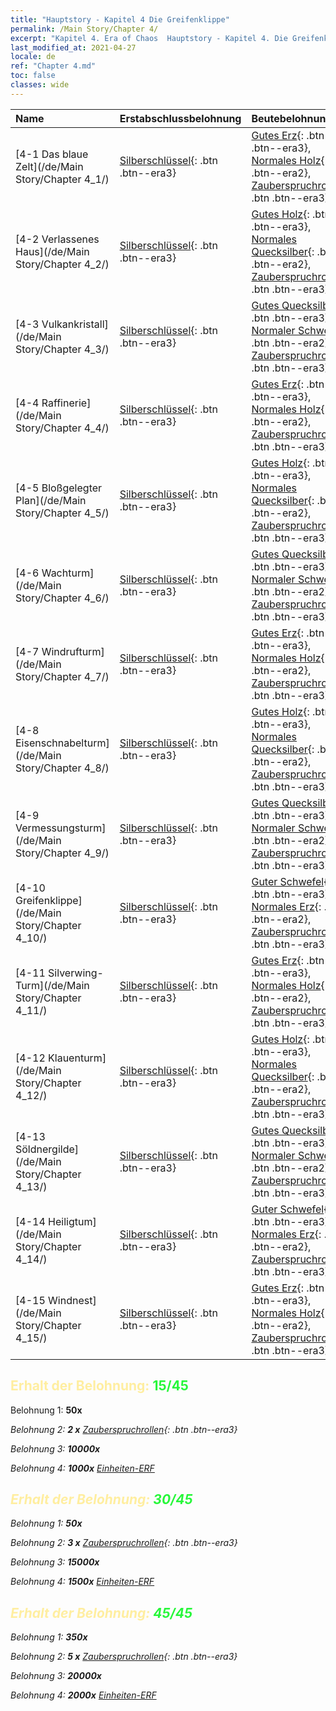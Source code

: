 ```yaml
---
title: "Hauptstory - Kapitel 4 Die Greifenklippe"
permalink: /Main Story/Chapter 4/
excerpt: "Kapitel 4. Era of Chaos  Hauptstory - Kapitel 4. Die Greifenklippe"
last_modified_at: 2021-04-27
locale: de
ref: "Chapter 4.md"
toc: false
classes: wide
---
```


  | Name |  Erstabschlussbelohnung | Beutebelohnung |
  |:------------|:------------|:------------| 
  | [4-1 Das blaue Zelt](/de/Main Story/Chapter 4_1/) | [Silberschlüssel](/ItemsDE/con_693/){: .btn .btn--era3} | [Gutes Erz](/ItemsDE/mat_12/){: .btn .btn--era3}, [Normales Holz](/ItemsDE/mat_7/){: .btn .btn--era2}, [Zauberspruchrollen](/ItemsDE/con_694/){: .btn .btn--era3} |
  | [4-2 Verlassenes Haus](/de/Main Story/Chapter 4_2/) | [Silberschlüssel](/ItemsDE/con_693/){: .btn .btn--era3} | [Gutes Holz](/ItemsDE/mat_13/){: .btn .btn--era3}, [Normales Quecksilber](/ItemsDE/mat_8/){: .btn .btn--era2}, [Zauberspruchrollen](/ItemsDE/con_694/){: .btn .btn--era3} |
  | [4-3 Vulkankristall](/de/Main Story/Chapter 4_3/) | [Silberschlüssel](/ItemsDE/con_693/){: .btn .btn--era3} | [Gutes Quecksilber](/ItemsDE/mat_14/){: .btn .btn--era3}, [Normaler Schwefel](/ItemsDE/mat_9/){: .btn .btn--era2}, [Zauberspruchrollen](/ItemsDE/con_694/){: .btn .btn--era3} |
  | [4-4 Raffinerie](/de/Main Story/Chapter 4_4/) | [Silberschlüssel](/ItemsDE/con_693/){: .btn .btn--era3} | [Gutes Erz](/ItemsDE/mat_12/){: .btn .btn--era3}, [Normales Holz](/ItemsDE/mat_7/){: .btn .btn--era2}, [Zauberspruchrollen](/ItemsDE/con_694/){: .btn .btn--era3} |
  | [4-5 Bloßgelegter Plan](/de/Main Story/Chapter 4_5/) | [Silberschlüssel](/ItemsDE/con_693/){: .btn .btn--era3} | [Gutes Holz](/ItemsDE/mat_13/){: .btn .btn--era3}, [Normales Quecksilber](/ItemsDE/mat_8/){: .btn .btn--era2}, [Zauberspruchrollen](/ItemsDE/con_694/){: .btn .btn--era3} |
  | [4-6 Wachturm](/de/Main Story/Chapter 4_6/) | [Silberschlüssel](/ItemsDE/con_693/){: .btn .btn--era3} | [Gutes Quecksilber](/ItemsDE/mat_14/){: .btn .btn--era3}, [Normaler Schwefel](/ItemsDE/mat_9/){: .btn .btn--era2}, [Zauberspruchrollen](/ItemsDE/con_694/){: .btn .btn--era3} |
  | [4-7 Windrufturm](/de/Main Story/Chapter 4_7/) | [Silberschlüssel](/ItemsDE/con_693/){: .btn .btn--era3} | [Gutes Erz](/ItemsDE/mat_12/){: .btn .btn--era3}, [Normales Holz](/ItemsDE/mat_7/){: .btn .btn--era2}, [Zauberspruchrollen](/ItemsDE/con_694/){: .btn .btn--era3} |
  | [4-8 Eisenschnabelturm](/de/Main Story/Chapter 4_8/) | [Silberschlüssel](/ItemsDE/con_693/){: .btn .btn--era3} | [Gutes Holz](/ItemsDE/mat_13/){: .btn .btn--era3}, [Normales Quecksilber](/ItemsDE/mat_8/){: .btn .btn--era2}, [Zauberspruchrollen](/ItemsDE/con_694/){: .btn .btn--era3} |
  | [4-9 Vermessungsturm](/de/Main Story/Chapter 4_9/) | [Silberschlüssel](/ItemsDE/con_693/){: .btn .btn--era3} | [Gutes Quecksilber](/ItemsDE/mat_14/){: .btn .btn--era3}, [Normaler Schwefel](/ItemsDE/mat_9/){: .btn .btn--era2}, [Zauberspruchrollen](/ItemsDE/con_694/){: .btn .btn--era3} |
  | [4-10 Greifenklippe](/de/Main Story/Chapter 4_10/) | [Silberschlüssel](/ItemsDE/con_693/){: .btn .btn--era3} | [Guter Schwefel](/ItemsDE/mat_15/){: .btn .btn--era3}, [Normales Erz](/ItemsDE/mat_6/){: .btn .btn--era2}, [Zauberspruchrollen](/ItemsDE/con_694/){: .btn .btn--era3} |
  | [4-11 Silverwing-Turm](/de/Main Story/Chapter 4_11/) | [Silberschlüssel](/ItemsDE/con_693/){: .btn .btn--era3} | [Gutes Erz](/ItemsDE/mat_12/){: .btn .btn--era3}, [Normales Holz](/ItemsDE/mat_7/){: .btn .btn--era2}, [Zauberspruchrollen](/ItemsDE/con_694/){: .btn .btn--era3} |
  | [4-12 Klauenturm](/de/Main Story/Chapter 4_12/) | [Silberschlüssel](/ItemsDE/con_693/){: .btn .btn--era3} | [Gutes Holz](/ItemsDE/mat_13/){: .btn .btn--era3}, [Normales Quecksilber](/ItemsDE/mat_8/){: .btn .btn--era2}, [Zauberspruchrollen](/ItemsDE/con_694/){: .btn .btn--era3} |
  | [4-13 Söldnergilde](/de/Main Story/Chapter 4_13/) | [Silberschlüssel](/ItemsDE/con_693/){: .btn .btn--era3} | [Gutes Quecksilber](/ItemsDE/mat_14/){: .btn .btn--era3}, [Normaler Schwefel](/ItemsDE/mat_9/){: .btn .btn--era2}, [Zauberspruchrollen](/ItemsDE/con_694/){: .btn .btn--era3} |
  | [4-14 Heiligtum](/de/Main Story/Chapter 4_14/) | [Silberschlüssel](/ItemsDE/con_693/){: .btn .btn--era3} | [Guter Schwefel](/ItemsDE/mat_15/){: .btn .btn--era3}, [Normales Erz](/ItemsDE/mat_6/){: .btn .btn--era2}, [Zauberspruchrollen](/ItemsDE/con_694/){: .btn .btn--era3} |
  | [4-15 Windnest](/de/Main Story/Chapter 4_15/) | [Silberschlüssel](/ItemsDE/con_693/){: .btn .btn--era3} | [Gutes Erz](/ItemsDE/mat_12/){: .btn .btn--era3}, [Normales Holz](/ItemsDE/mat_7/){: .btn .btn--era2}, [Zauberspruchrollen](/ItemsDE/con_694/){: .btn .btn--era3} |


## <span style="color: #ffeea0">Erhalt der Belohnung: </span><span style="color: #27f73a">15/45</span>

 Belohnung 1:  **50x** <i class="fas fa-gem"/>

 Belohnung 2: **2 x** [Zauberspruchrollen](/ItemsDE/con_694/){: .btn .btn--era3}

 Belohnung 3:  **10000x** <i class="fas fa-coins"/>

 Belohnung 4:  **1000x** [Einheiten-ERF](/ItemsDE/con_902/)



## <span style="color: #ffeea0">Erhalt der Belohnung: </span><span style="color: #27f73a">30/45</span>

 Belohnung 1:  **50x** <i class="fas fa-gem"/>

 Belohnung 2: **3 x** [Zauberspruchrollen](/ItemsDE/con_694/){: .btn .btn--era3}

 Belohnung 3:  **15000x** <i class="fas fa-coins"/>

 Belohnung 4:  **1500x** [Einheiten-ERF](/ItemsDE/con_902/)



## <span style="color: #ffeea0">Erhalt der Belohnung: </span><span style="color: #27f73a">45/45</span>

 Belohnung 1:  **350x** <i class="fas fa-gem"/>

 Belohnung 2: **5 x** [Zauberspruchrollen](/ItemsDE/con_694/){: .btn .btn--era3}

 Belohnung 3:  **20000x** <i class="fas fa-coins"/>

 Belohnung 4:  **2000x** [Einheiten-ERF](/ItemsDE/con_902/)


